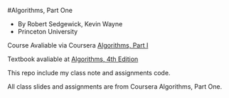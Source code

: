 #Algorithms, Part One

- By Robert Sedgewick, Kevin Wayne
- Princeton University

Course Avaliable via Coursera [Algorithms, Part I](https://www.coursera.org/learn/introduction-to-algorithms/home/welcome)

Textbook avaliable at [Algorithms, 4th Edition](http://algs4.cs.princeton.edu/home/)

This repo include my class note and assignments code.

All class slides and assignments are from Coursera Algorithms, Part One. 

